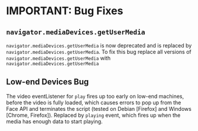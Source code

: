 # IMPORTANT: Bug Fixes

## `navigator.mediaDevices.getUserMedia`

`navigator.mediaDevices.getUserMedia` is now deprecated and is replaced by `navigator.mediaDevices.getUserMedia`. To fix this bug replace all versions of `navigator.mediaDevices.getUserMedia` with `navigator.mediaDevices.getUserMedia`

## Low-end Devices Bug

The video eventListener for `play` fires up too early on low-end machines, before the video is fully loaded, which causes errors to pop up from the Face API and terminates the script (tested on Debian [Firefox] and Windows [Chrome, Firefox]). Replaced by `playing` event, which fires up when the media has enough data to start playing.
